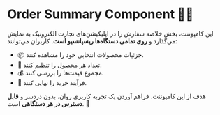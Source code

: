# Order Summary Component 🧾✨

این کامپوننت، بخش خلاصه سفارش را در اپلیکیشن‌های تجارت الکترونیک به نمایش می‌گذارد و **روی تمامی دستگاه‌ها ریسپانسیو است**. کاربران می‌توانند:

- 📦 جزئیات محصولات انتخابی خود را مشاهده کنند.
- 🔢 تعداد هر محصول را تنظیم کنند.
- 💰 مجموع قیمت‌ها را بررسی کنند.
- 🏁 فرآیند خرید را نهایی کنند.

هدف از این کامپوننت، فراهم آوردن یک تجربه کاربری روان، بدون دردسر و **قابل دسترس در هر دستگاهی** است. 🚀


